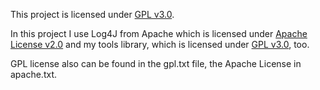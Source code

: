 This project is licensed under [GPL v3.0](http://www.gnu.org/licenses/gpl-3.0.html).

In this project I use Log4J from Apache which is licensed under [Apache License v2.0](http://www.apache.org/licenses/LICENSE-2.0) and my tools library, which is licensed under [GPL v3.0](http://www.gnu.org/licenses/gpl-3.0.html), too.

GPL license also can be found in the gpl.txt file, the Apache License in apache.txt.
